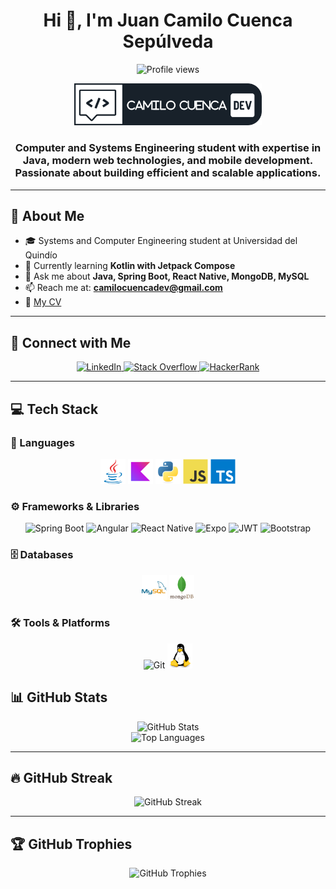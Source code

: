 <h1 align="center">Hi 👋, I'm Juan Camilo Cuenca Sepúlveda</h1>

<p align="center">
  <img src="https://komarev.com/ghpvc/?username=camilocuenca&label=Profile%20views&color=0e75b6&style=flat" alt="Profile views" />
</p>

<p align="center">
  <img src="Group 3.svg" alt="Logo" width="300" />
</p>

<h3 align="center">
  Computer and Systems Engineering student with expertise in Java, modern web technologies, and mobile development. Passionate about building efficient and scalable applications.
</h3>

---

## 🚀 About Me

- 🎓 Systems and Computer Engineering student at Universidad del Quindío  
- 🌱 Currently learning **Kotlin with Jetpack Compose** 
- 💬 Ask me about **Java, Spring Boot, React Native, MongoDB, MySQL**  
- 📫 Reach me at: **camilocuencadev@gmail.com**  
- 📄 [My CV](https://www.canva.com/design/DAGum-JzWL4/ad905nMM1EB_gAUPhSpb5Q/view?utm_content=DAGum-JzWL4&utm_campaign=designshare&utm_medium=link2&utm_source=uniquelinks&utlId=h3982a14809)

---

## 🔗 Connect with Me

<p align="center">
  <a href="https://linkedin.com/in/juan-camilo-cuenca-sepulveda" target="_blank">
    <img src="https://raw.githubusercontent.com/rahuldkjain/github-profile-readme-generator/master/src/images/icons/Social/linked-in-alt.svg" alt="LinkedIn" height="30" width="40" />
  </a>
  <a href="https://stackoverflow.com/users/25420157" target="_blank">
    <img src="https://raw.githubusercontent.com/rahuldkjain/github-profile-readme-generator/master/src/images/icons/Social/stack-overflow.svg" alt="Stack Overflow" height="30" width="40" />
  </a>
  <a href="https://www.hackerrank.com/juan-camilo-cuenca-sepulveda" target="_blank">
    <img src="https://raw.githubusercontent.com/rahuldkjain/github-profile-readme-generator/master/src/images/icons/Social/hackerrank.svg" alt="HackerRank" height="30" width="40" />
  </a>
</p>

---

## 💻 Tech Stack

### 🧠 Languages
<p align="center">
  <img src="https://raw.githubusercontent.com/devicons/devicon/master/icons/java/java-original.svg" alt="Java" width="40" height="40" title="Java"/>
  <img src="https://raw.githubusercontent.com/devicons/devicon/master/icons/kotlin/kotlin-original.svg" alt="Kotlin" width="40" height="40" title="Kotlin"/>
  <img src="https://raw.githubusercontent.com/devicons/devicon/master/icons/python/python-original.svg" alt="Python" width="40" height="40" title="Python"/>
  <img src="https://raw.githubusercontent.com/devicons/devicon/master/icons/javascript/javascript-original.svg" alt="JavaScript" width="40" height="40" title="JavaScript"/>
  <img src="https://raw.githubusercontent.com/devicons/devicon/master/icons/typescript/typescript-original.svg" alt="TypeScript" width="40" height="40" title="TypeScript"/>
</p>

### ⚙️ Frameworks & Libraries
<p align="center">
  <img src="https://www.vectorlogo.zone/logos/springio/springio-icon.svg" alt="Spring Boot" width="40" height="40" title="Spring Boot"/>
  <img src="https://angular.io/assets/images/logos/angular/angular.svg" alt="Angular" width="40" height="40" title="Angular"/>
  <img src="https://reactnative.dev/img/header_logo.svg" alt="React Native" width="40" height="40" title="React Native"/>
  <img src="https://www.svgrepo.com/show/373591/expo.svg" alt="Expo" width="40" height="40" title="Expo"/>
  <img src="https://jwt.io/img/pic_logo.svg" alt="JWT" width="40" height="40" title="JWT Auth"/>
  <img src="https://upload.wikimedia.org/wikipedia/commons/thumb/b/b2/Bootstrap_logo.svg/2560px-Bootstrap_logo.svg.png" alt="Bootstrap" width="40" height="40" title="Bootstrap"/>
</p>

### 🗄️ Databases
<p align="center">
  <img src="https://raw.githubusercontent.com/devicons/devicon/master/icons/mysql/mysql-original-wordmark.svg" alt="MySQL" width="40" height="40" title="MySQL"/>
  <img src="https://raw.githubusercontent.com/devicons/devicon/master/icons/mongodb/mongodb-original-wordmark.svg" alt="MongoDB" width="40" height="40" title="MongoDB"/>
</p>

### 🛠️ Tools & Platforms
<p align="center">
  <img src="https://www.vectorlogo.zone/logos/git-scm/git-scm-icon.svg" alt="Git" width="40" height="40" title="Git"/>
  <img src="https://raw.githubusercontent.com/devicons/devicon/master/icons/linux/linux-original.svg" alt="Linux" width="40" height="40" title="Linux"/>
</p>


## 📊 GitHub Stats

<p align="center">
  <img src="https://github-readme-stats.vercel.app/api?username=camilocuenca&show_icons=true&locale=en&theme=tokyonight" alt="GitHub Stats" />
  <br/>
  <img src="https://github-readme-stats.vercel.app/api/top-langs?username=camilocuenca&show_icons=true&locale=en&layout=compact&theme=tokyonight" alt="Top Languages" />
</p>

---

## 🔥 GitHub Streak

<p align="center">
  <img src="https://github-readme-streak-stats.herokuapp.com/?user=camilocuenca&theme=tokyonight" alt="GitHub Streak" />
</p>

---

## 🏆 GitHub Trophies

<p align="center">
  <img src="https://github-profile-trophy.vercel.app/?username=camilocuenca&margin-w=15&margin-h=15&theme=tokyonight" alt="GitHub Trophies" />
</p>
